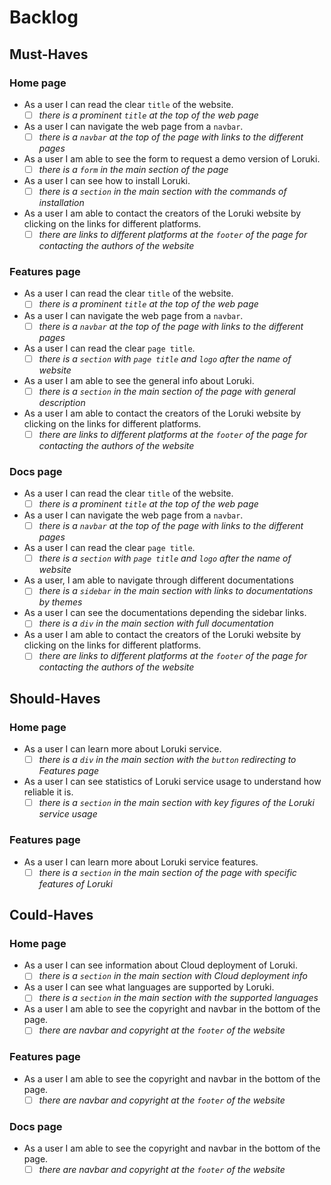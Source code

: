 # Backlog

## Must-Haves

### Home page

- As a user I can read the clear `title` of the website.
  - [ ] _there is a prominent `title` at the top of the web page_
- As a user I can navigate the web page from a `navbar`.
  - [ ] _there is a `navbar` at the top of the page with links to the different
        pages_
- As a user I am able to see the form to request a demo version of Loruki.
  - [ ] _there is a `form` in the main section of the page_
- As a user I can see how to install Loruki.
  - [ ] _there is a `section` in the main section with the commands of
        installation_
- As a user I am able to contact the creators of the Loruki website by clicking
  on the links for different platforms.
  - [ ] _there are links to different platforms at the `footer` of the page for
        contacting the authors of the website_

### Features page

- As a user I can read the clear `title` of the website.
  - [ ] _there is a prominent `title` at the top of the web page_
- As a user I can navigate the web page from a `navbar`.
  - [ ] _there is a `navbar` at the top of the page with links to the different
        pages_
- As a user I can read the clear `page title`.
  - [ ] _there is a `section` with `page title` and `logo` after the name of
        website_
- As a user I am able to see the general info about Loruki.
  - [ ] _there is a `section` in the main section of the page with general
        description_
- As a user I am able to contact the creators of the Loruki website by clicking
  on the links for different platforms.
  - [ ] _there are links to different platforms at the `footer` of the page for
        contacting the authors of the website_

### Docs page

- As a user I can read the clear `title` of the website.
  - [ ] _there is a prominent `title` at the top of the web page_
- As a user I can navigate the web page from a `navbar`.
  - [ ] _there is a `navbar` at the top of the page with links to the different
        pages_
- As a user I can read the clear `page title`.
  - [ ] _there is a `section` with `page title` and `logo` after the name of
        website_
- As a user, I am able to navigate through different documentations
  - [ ] _there is a `sidebar` in the main section with links to documentations
        by themes_
- As a user I can see the documentations depending the sidebar links.
  - [ ] _there is a `div` in the main section with full documentation_
- As a user I am able to contact the creators of the Loruki website by clicking
  on the links for different platforms.
  - [ ] _there are links to different platforms at the `footer` of the page for
        contacting the authors of the website_

## Should-Haves

### Home page

- As a user I can learn more about Loruki service.
  - [ ] _there is a `div` in the main section with the `button` redirecting to
        Features page_
- As a user I can see statistics of Loruki service usage to understand how
  reliable it is.
  - [ ] _there is a `section` in the main section with key figures of the Loruki
        service usage_

### Features page

- As a user I can learn more about Loruki service features.
  - [ ] _there is a `section` in the main section of the page with specific
        features of Loruki_

## Could-Haves

### Home page

- As a user I can see information about Cloud deployment of Loruki.
  - [ ] _there is a `section` in the main section with Cloud deployment info_
- As a user I can see what languages are supported by Loruki.
  - [ ] _there is a `section` in the main section with the supported languages_
- As a user I am able to see the copyright and navbar in the bottom of the page.
  - [ ] _there are navbar and copyright at the `footer` of the website_

### Features page

- As a user I am able to see the copyright and navbar in the bottom of the page.
  - [ ] _there are navbar and copyright at the `footer` of the website_

### Docs page

- As a user I am able to see the copyright and navbar in the bottom of the page.
  - [ ] _there are navbar and copyright at the `footer` of the website_
